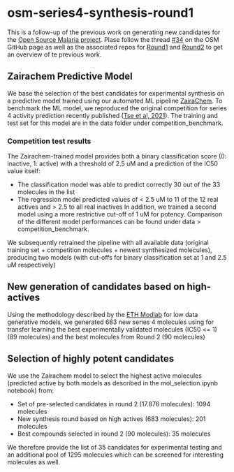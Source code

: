 # osm-series4-synthesis-round1

This is a follow-up of the previous work on generating new candidates for the [Open Source Malaria project](https://github.com/opensourcemalaria). Plase follow the thread [#34](https://github.com/OpenSourceMalaria/Series4_PredictiveModel/issues/34) on the OSM GitHub page as well as the associated repos for [Round1](https://github.com/ersilia-os/candidates) and [Round2](https://github.com/ersilia-os/osm-series4-candidates-2) to get an overview of te previous work.

## Zairachem Predictive Model
We base the selection of the best candidates for experimental synthesis on a predictive model trained using our automated ML pipeline [ZairaChem](https://github.com/ersilia-os/zaira-chem). To benchmark the ML model, we reproduced the original competition for series 4 activity prediction recently published ([Tse et al, 2021](https://pubs.acs.org/doi/abs/10.1021/acs.jmedchem.1c00313)). The training and test set for this model are in the data folder under competition_benchmark. 
### Competition test results
The Zairachem-trained model provides both a binary classification score (0: inactive, 1: active) with a threshold of 2.5 uM and a prediction of the IC50 value itself:
* The classification model was able to predict correctly 30 out of the 33 molecules in the list
* The regression model predicted values of < 2.5 uM to 11 of the 12 real actives and > 2.5 to all real inactives
In addition, we trained a second model using a more restrictive cut-off of 1 uM for potency. Comparison of the different model performances can be found under data > competition_benchmark.

We subsequently retrained the pipeline with all available data (original training set + competition molecules + newest synthesized molecules), producing two models (with cut-offs for binary classification set at 1 and 2.5 uM respectively)

## New generation of candidates based on high-actives
Using the methodology described by the [ETH Modlab](https://github.com/ETHmodlab/virtual_libraries) for low data generative models, we generated 683 new series 4 molecules using for transfer learning the best experimentally validated molecules (IC50 <= 1) (89 molecules) and the best molecules from Round 2 (90 molecules)

## Selection of highly potent candidates
We use the Zairachem model to select the highest active molecules (predicted active by both models as described in the mol_selection.ipynb notebook) from:
* Set of pre-selected candidates in round 2 (17.876 molecules): 1094 molecules
* New synthesis round based on high actives (683 molecules): 201 molecules
* Best compounds selected in round 2 (90 molecules): 35 molecules

We therefore provide the list of 35 candidates for experimental testing and an additional pool of 1295 molecules which can be screened for interesting molecules as well.